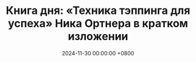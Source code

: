 ---
title: "Книга дня: «Техника тэппинга для успеха» Ника Ортнера в кратком изложении"
description: >-
  ✨ «Техника тэппинга для успеха» — практическое руководство Ника Ортнера по методу эмоциональной свободы (EFT), который помогает избавиться от внутренних блоков и повысить личную эффективность. Освойте тэппинг с Ником Ортнером! Техника для саморазвития, снятия стресса и достижения успеха. Практичные шаги к лучшей жизни!
date: 2024-11-30 00:00:00 +0800
categories: [Мышление, Конспекты-книг]
tags:
  [
    ник-ортнер,
    техника-тэппинга,
    саморазвитие,
    эмоциональная-свобода,
    тэппинг,
    осознанность,
    успех,
    позитивное-мышление,
    снятие-стресса,
    внутренняя-сила,
    энергетическое-исцеление,
    личностный-рост,
    ментальное-здоровье,
    постановка-целей,
    духовное-развитие
  ]
image: 
alt: Обложка книги Техника тэппинга для успеха Ник Ортнер
fallback:
  - 
  -
---
